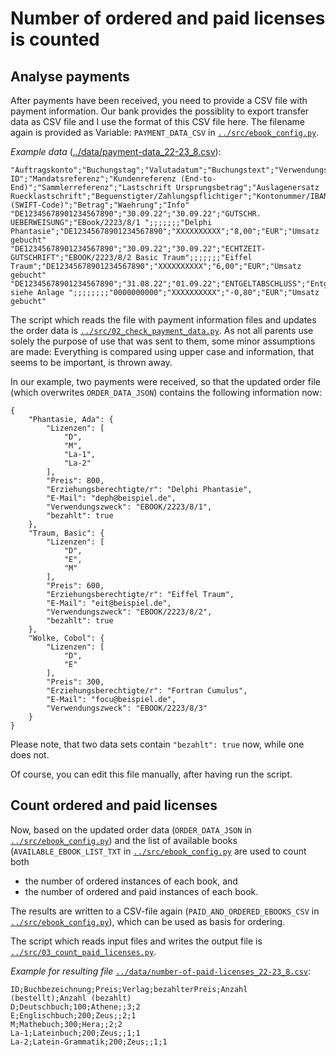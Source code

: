 # Number of ordered and paid licenses is counted

## Analyse payments

After payments have been received, you need to provide a CSV file with payment information. Our bank provides the possiblity to export transfer data as CSV file and I use the format of this CSV file here. The filename again is provided as Variable: `PAYMENT_DATA_CSV` in [`../src/ebook_config.py`](../src/ebook_config.py).

*Example data* ([../data/payment-data_22-23_8.csv](../data/payment-data_22-23_8.csv)):

```
"Auftragskonto";"Buchungstag";"Valutadatum";"Buchungstext";"Verwendungszweck";"Glaeubiger ID";"Mandatsreferenz";"Kundenreferenz (End-to-End)";"Sammlerreferenz";"Lastschrift Ursprungsbetrag";"Auslagenersatz Ruecklastschrift";"Beguenstigter/Zahlungspflichtiger";"Kontonummer/IBAN";"BIC (SWIFT-Code)";"Betrag";"Waehrung";"Info"
"DE12345678901234567890";"30.09.22";"30.09.22";"GUTSCHR. UEBERWEISUNG";"EBook/2223/8/1 ";;;;;;;"Delphi Phantasie";"DE12345678901234567890";"XXXXXXXXXX";"8,00";"EUR";"Umsatz gebucht"
"DE12345678901234567890";"30.09.22";"30.09.22";"ECHTZEIT-GUTSCHRIFT";"EBOOK/2223/8/2 Basic Traum";;;;;;;"Eiffel Traum";"DE12345678901234567890";"XXXXXXXXXX";"6,00";"EUR";"Umsatz gebucht"
"DE12345678901234567890";"31.08.22";"01.09.22";"ENTGELTABSCHLUSS";"Entgeltabrechnung siehe Anlage ";;;;;;;;"0000000000";"XXXXXXXXXX";"-0,80";"EUR";"Umsatz gebucht"
```

The script which reads the file with payment information files and updates the order data is [`../src/02_check_payment_data.py`](../src/02_check_payment_data.py). As not all parents use solely the purpose of use that was sent to them, some minor assumptions are made: Everything is compared using upper case and information, that seems to be important, is thrown away.

In our example, two payments were received, so that the updated order file (which overwrites `ORDER_DATA_JSON`) contains the following information now:

```
{
    "Phantasie, Ada": {
        "Lizenzen": [
            "D",
            "M",
            "La-1",
            "La-2"
        ],
        "Preis": 800,
        "Erziehungsberechtigte/r": "Delphi Phantasie",
        "E-Mail": "deph@beispiel.de",
        "Verwendungszweck": "EBOOK/2223/8/1",
        "bezahlt": true
    },
    "Traum, Basic": {
        "Lizenzen": [
            "D",
            "E",
            "M"
        ],
        "Preis": 600,
        "Erziehungsberechtigte/r": "Eiffel Traum",
        "E-Mail": "eit@beispiel.de",
        "Verwendungszweck": "EBOOK/2223/8/2",
        "bezahlt": true
    },
    "Wolke, Cobol": {
        "Lizenzen": [
            "D",
            "E"
        ],
        "Preis": 300,
        "Erziehungsberechtigte/r": "Fortran Cumulus",
        "E-Mail": "focu@beispiel.de",
        "Verwendungszweck": "EBOOK/2223/8/3"
    }
}
```

Please note, that two data sets contain `"bezahlt": true` now, while one does not.

Of course, you can edit this file manually, after having run the script.

## Count ordered and paid licenses

Now, based on the updated order data (`ORDER_DATA_JSON` in [`../src/ebook_config.py`](../src/ebook_config.py)) and the list of available books (`AVAILABLE_EBOOK_LIST_TXT` in [`../src/ebook_config.py`](../src/ebook_config.py) are used to count both
- the number of ordered instances of each book, and
- the number of ordered and paid instances of each book.

The results are written to a CSV-file again (`PAID_AND_ORDERED_EBOOKS_CSV` in [`../src/ebook_config.py`](../src/ebook_config.py)), which can be used as basis for ordering.

The script which reads input files and writes the output file is [`../src/03_count_paid_licenses.py`](../src/03_count_paid_licenses.py).

*Example for resulting file* [`../data/number-of-paid-licenses_22-23_8.csv`](../data/number-of-paid-licenses_22-23_8.csv):

```
ID;Buchbezeichnung;Preis;Verlag;bezahlterPreis;Anzahl (bestellt);Anzahl (bezahlt)
D;Deutschbuch;100;Athene;;3;2
E;Englischbuch;200;Zeus;;2;1
M;Mathebuch;300;Hera;;2;2
La-1;Lateinbuch;200;Zeus;;1;1
La-2;Latein-Grammatik;200;Zeus;;1;1
```

